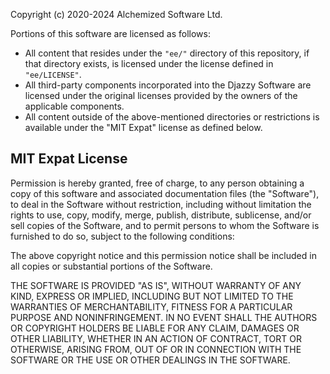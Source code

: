 Copyright (c) 2020-2024 Alchemized Software Ltd.

Portions of this software are licensed as follows:

- All content that resides under the `"ee/"` directory of this repository, if that directory exists, is licensed under the license defined in `"ee/LICENSE"`.
- All third-party components incorporated into the Djazzy Software are licensed under the original licenses provided by the owners of the applicable components.
- All content outside of the above-mentioned directories or restrictions is available under the "MIT Expat" license as defined below.

## MIT Expat License

Permission is hereby granted, free of charge, to any person obtaining a copy of this software and associated documentation files (the "Software"), to deal in the Software without restriction, including without limitation the rights to use, copy, modify, merge, publish, distribute, sublicense, and/or sell copies of the Software, and to permit persons to whom the Software is furnished to do so, subject to the following conditions:

The above copyright notice and this permission notice shall be included in all copies or substantial portions of the Software.

THE SOFTWARE IS PROVIDED "AS IS", WITHOUT WARRANTY OF ANY KIND, EXPRESS OR IMPLIED, INCLUDING BUT NOT LIMITED TO THE WARRANTIES OF MERCHANTABILITY, FITNESS FOR A PARTICULAR PURPOSE AND NONINFRINGEMENT. IN NO EVENT SHALL THE AUTHORS OR COPYRIGHT HOLDERS BE LIABLE FOR ANY CLAIM, DAMAGES OR OTHER LIABILITY, WHETHER IN AN ACTION OF CONTRACT, TORT OR OTHERWISE, ARISING FROM, OUT OF OR IN CONNECTION WITH THE SOFTWARE OR THE USE OR OTHER DEALINGS IN THE SOFTWARE.
